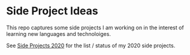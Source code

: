 # Side Project Ideas

This repo captures some side projects I am working on in the interest of learning new languages and technoloiges.

See [Side Projects 2020](https://github.com/JimmyCollins/side-projects-ideas/projects/1) for the list / status of my 2020 side projects.
